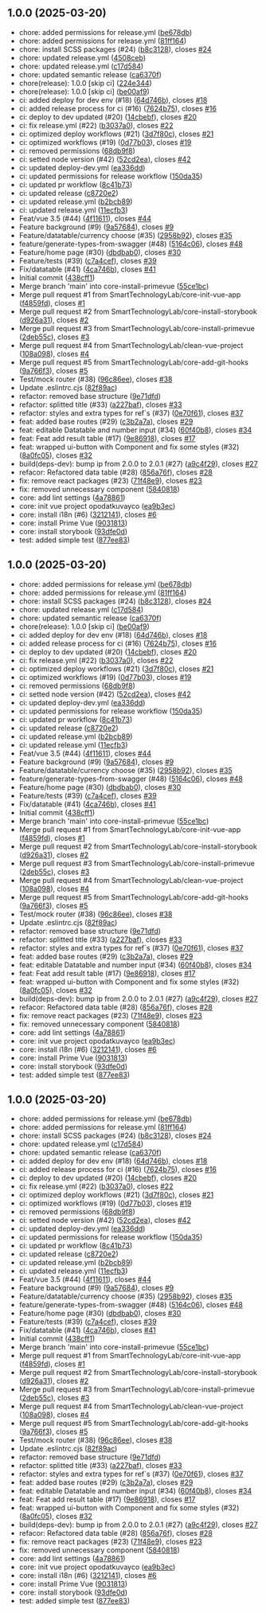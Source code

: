 ## 1.0.0 (2025-03-20)

* chore: added permissions for release.yml ([be678db](https://github.com/SmartTechnologyLab/opodatkuvayco-frontend/commit/be678db))
* chore: added permissions for release.yml ([81ff164](https://github.com/SmartTechnologyLab/opodatkuvayco-frontend/commit/81ff164))
* chore: install SCSS packages (#24) ([b8c3128](https://github.com/SmartTechnologyLab/opodatkuvayco-frontend/commit/b8c3128)), closes [#24](https://github.com/SmartTechnologyLab/opodatkuvayco-frontend/issues/24)
* chore: updated release.yml ([4508ceb](https://github.com/SmartTechnologyLab/opodatkuvayco-frontend/commit/4508ceb))
* chore: updated release.yml ([c17d584](https://github.com/SmartTechnologyLab/opodatkuvayco-frontend/commit/c17d584))
* chore: updated semantic release ([ca6370f](https://github.com/SmartTechnologyLab/opodatkuvayco-frontend/commit/ca6370f))
* chore(release): 1.0.0 [skip ci] ([224e344](https://github.com/SmartTechnologyLab/opodatkuvayco-frontend/commit/224e344))
* chore(release): 1.0.0 [skip ci] ([be00af9](https://github.com/SmartTechnologyLab/opodatkuvayco-frontend/commit/be00af9))
* ci: added deploy for dev env (#18) ([64d746b](https://github.com/SmartTechnologyLab/opodatkuvayco-frontend/commit/64d746b)), closes [#18](https://github.com/SmartTechnologyLab/opodatkuvayco-frontend/issues/18)
* ci: added release process for ci (#16) ([7624b75](https://github.com/SmartTechnologyLab/opodatkuvayco-frontend/commit/7624b75)), closes [#16](https://github.com/SmartTechnologyLab/opodatkuvayco-frontend/issues/16)
* ci: deploy to dev updated (#20) ([14cbebf](https://github.com/SmartTechnologyLab/opodatkuvayco-frontend/commit/14cbebf)), closes [#20](https://github.com/SmartTechnologyLab/opodatkuvayco-frontend/issues/20)
* ci: fix release.yml (#22) ([b3037a0](https://github.com/SmartTechnologyLab/opodatkuvayco-frontend/commit/b3037a0)), closes [#22](https://github.com/SmartTechnologyLab/opodatkuvayco-frontend/issues/22)
* ci: optimized deploy workflows (#21) ([3d7f80c](https://github.com/SmartTechnologyLab/opodatkuvayco-frontend/commit/3d7f80c)), closes [#21](https://github.com/SmartTechnologyLab/opodatkuvayco-frontend/issues/21)
* ci: optimized workflows (#19) ([0d77b03](https://github.com/SmartTechnologyLab/opodatkuvayco-frontend/commit/0d77b03)), closes [#19](https://github.com/SmartTechnologyLab/opodatkuvayco-frontend/issues/19)
* ci: removed permissions ([68db9f8](https://github.com/SmartTechnologyLab/opodatkuvayco-frontend/commit/68db9f8))
* ci: setted node version (#42) ([52cd2ea](https://github.com/SmartTechnologyLab/opodatkuvayco-frontend/commit/52cd2ea)), closes [#42](https://github.com/SmartTechnologyLab/opodatkuvayco-frontend/issues/42)
* ci: updated deploy-dev.yml ([ea336dd](https://github.com/SmartTechnologyLab/opodatkuvayco-frontend/commit/ea336dd))
* ci: updated permissions for release workflow ([150da35](https://github.com/SmartTechnologyLab/opodatkuvayco-frontend/commit/150da35))
* ci: updated pr workflow ([8c41b73](https://github.com/SmartTechnologyLab/opodatkuvayco-frontend/commit/8c41b73))
* ci: updated release ([c8720e2](https://github.com/SmartTechnologyLab/opodatkuvayco-frontend/commit/c8720e2))
* ci: updated release.yml ([b2bcb89](https://github.com/SmartTechnologyLab/opodatkuvayco-frontend/commit/b2bcb89))
* ci: updated release.yml ([11ecfb3](https://github.com/SmartTechnologyLab/opodatkuvayco-frontend/commit/11ecfb3))
* Feat/vue 3.5 (#44) ([4f11611](https://github.com/SmartTechnologyLab/opodatkuvayco-frontend/commit/4f11611)), closes [#44](https://github.com/SmartTechnologyLab/opodatkuvayco-frontend/issues/44)
* Feature background (#9) ([9a57684](https://github.com/SmartTechnologyLab/opodatkuvayco-frontend/commit/9a57684)), closes [#9](https://github.com/SmartTechnologyLab/opodatkuvayco-frontend/issues/9)
* Feature/datatable/currency choose (#35) ([2958b92](https://github.com/SmartTechnologyLab/opodatkuvayco-frontend/commit/2958b92)), closes [#35](https://github.com/SmartTechnologyLab/opodatkuvayco-frontend/issues/35)
* feature/generate-types-from-swagger (#48) ([5164c06](https://github.com/SmartTechnologyLab/opodatkuvayco-frontend/commit/5164c06)), closes [#48](https://github.com/SmartTechnologyLab/opodatkuvayco-frontend/issues/48)
* Feature/home page (#30) ([dbdbab0](https://github.com/SmartTechnologyLab/opodatkuvayco-frontend/commit/dbdbab0)), closes [#30](https://github.com/SmartTechnologyLab/opodatkuvayco-frontend/issues/30)
* Feature/tests (#39) ([c7a4cef](https://github.com/SmartTechnologyLab/opodatkuvayco-frontend/commit/c7a4cef)), closes [#39](https://github.com/SmartTechnologyLab/opodatkuvayco-frontend/issues/39)
* Fix/datatable (#41) ([4ca746b](https://github.com/SmartTechnologyLab/opodatkuvayco-frontend/commit/4ca746b)), closes [#41](https://github.com/SmartTechnologyLab/opodatkuvayco-frontend/issues/41)
* Initial commit ([438cff1](https://github.com/SmartTechnologyLab/opodatkuvayco-frontend/commit/438cff1))
* Merge branch 'main' into core-install-primevue ([55ce1bc](https://github.com/SmartTechnologyLab/opodatkuvayco-frontend/commit/55ce1bc))
* Merge pull request #1 from SmartTechnologyLab/core-init-vue-app ([f4859fd](https://github.com/SmartTechnologyLab/opodatkuvayco-frontend/commit/f4859fd)), closes [#1](https://github.com/SmartTechnologyLab/opodatkuvayco-frontend/issues/1)
* Merge pull request #2 from SmartTechnologyLab/core-install-storybook ([d926a31](https://github.com/SmartTechnologyLab/opodatkuvayco-frontend/commit/d926a31)), closes [#2](https://github.com/SmartTechnologyLab/opodatkuvayco-frontend/issues/2)
* Merge pull request #3 from SmartTechnologyLab/core-install-primevue ([2deb55c](https://github.com/SmartTechnologyLab/opodatkuvayco-frontend/commit/2deb55c)), closes [#3](https://github.com/SmartTechnologyLab/opodatkuvayco-frontend/issues/3)
* Merge pull request #4 from SmartTechnologyLab/clean-vue-project ([108a098](https://github.com/SmartTechnologyLab/opodatkuvayco-frontend/commit/108a098)), closes [#4](https://github.com/SmartTechnologyLab/opodatkuvayco-frontend/issues/4)
* Merge pull request #5 from SmartTechnologyLab/core-add-git-hooks ([9a766f3](https://github.com/SmartTechnologyLab/opodatkuvayco-frontend/commit/9a766f3)), closes [#5](https://github.com/SmartTechnologyLab/opodatkuvayco-frontend/issues/5)
* Test/mock router (#38) ([96c86ee](https://github.com/SmartTechnologyLab/opodatkuvayco-frontend/commit/96c86ee)), closes [#38](https://github.com/SmartTechnologyLab/opodatkuvayco-frontend/issues/38)
* Update .eslintrc.cjs ([82f89ac](https://github.com/SmartTechnologyLab/opodatkuvayco-frontend/commit/82f89ac))
* refactor: removed base structure ([9e71dfd](https://github.com/SmartTechnologyLab/opodatkuvayco-frontend/commit/9e71dfd))
* refactor: splitted title (#33) ([a227baf](https://github.com/SmartTechnologyLab/opodatkuvayco-frontend/commit/a227baf)), closes [#33](https://github.com/SmartTechnologyLab/opodatkuvayco-frontend/issues/33)
* refactor: styles and extra types for ref`s (#37) ([0e70f61](https://github.com/SmartTechnologyLab/opodatkuvayco-frontend/commit/0e70f61)), closes [#37](https://github.com/SmartTechnologyLab/opodatkuvayco-frontend/issues/37)
* feat: added base routes (#29) ([c3b2a7a](https://github.com/SmartTechnologyLab/opodatkuvayco-frontend/commit/c3b2a7a)), closes [#29](https://github.com/SmartTechnologyLab/opodatkuvayco-frontend/issues/29)
* feat: editable Datatable and number input (#34) ([60f40b8](https://github.com/SmartTechnologyLab/opodatkuvayco-frontend/commit/60f40b8)), closes [#34](https://github.com/SmartTechnologyLab/opodatkuvayco-frontend/issues/34)
* feat: Feat add result table (#17) ([9e86918](https://github.com/SmartTechnologyLab/opodatkuvayco-frontend/commit/9e86918)), closes [#17](https://github.com/SmartTechnologyLab/opodatkuvayco-frontend/issues/17)
* feat: wrapped ui-button with Component and fix some styles (#32) ([8a0fc05](https://github.com/SmartTechnologyLab/opodatkuvayco-frontend/commit/8a0fc05)), closes [#32](https://github.com/SmartTechnologyLab/opodatkuvayco-frontend/issues/32)
* build(deps-dev): bump ip from 2.0.0 to 2.0.1 (#27) ([a9c4f29](https://github.com/SmartTechnologyLab/opodatkuvayco-frontend/commit/a9c4f29)), closes [#27](https://github.com/SmartTechnologyLab/opodatkuvayco-frontend/issues/27)
* refacor: Refactored data table (#28) ([856a76f](https://github.com/SmartTechnologyLab/opodatkuvayco-frontend/commit/856a76f)), closes [#28](https://github.com/SmartTechnologyLab/opodatkuvayco-frontend/issues/28)
* fix: remove react packages (#23) ([71f48e9](https://github.com/SmartTechnologyLab/opodatkuvayco-frontend/commit/71f48e9)), closes [#23](https://github.com/SmartTechnologyLab/opodatkuvayco-frontend/issues/23)
* fix: removed unnecessary component ([5840818](https://github.com/SmartTechnologyLab/opodatkuvayco-frontend/commit/5840818))
* core: add lint settings ([4a78861](https://github.com/SmartTechnologyLab/opodatkuvayco-frontend/commit/4a78861))
* core: init vue project opodatkuvayco ([ea9b3ec](https://github.com/SmartTechnologyLab/opodatkuvayco-frontend/commit/ea9b3ec))
* core: install i18n (#6) ([3212141](https://github.com/SmartTechnologyLab/opodatkuvayco-frontend/commit/3212141)), closes [#6](https://github.com/SmartTechnologyLab/opodatkuvayco-frontend/issues/6)
* core: install Prime Vue ([9031813](https://github.com/SmartTechnologyLab/opodatkuvayco-frontend/commit/9031813))
* core: install storybook ([93dfe0d](https://github.com/SmartTechnologyLab/opodatkuvayco-frontend/commit/93dfe0d))
* test: added simple test ([877ee83](https://github.com/SmartTechnologyLab/opodatkuvayco-frontend/commit/877ee83))

## 1.0.0 (2025-03-20)

* chore: added permissions for release.yml ([be678db](https://github.com/SmartTechnologyLab/opodatkuvayco-frontend/commit/be678db))
* chore: added permissions for release.yml ([81ff164](https://github.com/SmartTechnologyLab/opodatkuvayco-frontend/commit/81ff164))
* chore: install SCSS packages (#24) ([b8c3128](https://github.com/SmartTechnologyLab/opodatkuvayco-frontend/commit/b8c3128)), closes [#24](https://github.com/SmartTechnologyLab/opodatkuvayco-frontend/issues/24)
* chore: updated release.yml ([c17d584](https://github.com/SmartTechnologyLab/opodatkuvayco-frontend/commit/c17d584))
* chore: updated semantic release ([ca6370f](https://github.com/SmartTechnologyLab/opodatkuvayco-frontend/commit/ca6370f))
* chore(release): 1.0.0 [skip ci] ([be00af9](https://github.com/SmartTechnologyLab/opodatkuvayco-frontend/commit/be00af9))
* ci: added deploy for dev env (#18) ([64d746b](https://github.com/SmartTechnologyLab/opodatkuvayco-frontend/commit/64d746b)), closes [#18](https://github.com/SmartTechnologyLab/opodatkuvayco-frontend/issues/18)
* ci: added release process for ci (#16) ([7624b75](https://github.com/SmartTechnologyLab/opodatkuvayco-frontend/commit/7624b75)), closes [#16](https://github.com/SmartTechnologyLab/opodatkuvayco-frontend/issues/16)
* ci: deploy to dev updated (#20) ([14cbebf](https://github.com/SmartTechnologyLab/opodatkuvayco-frontend/commit/14cbebf)), closes [#20](https://github.com/SmartTechnologyLab/opodatkuvayco-frontend/issues/20)
* ci: fix release.yml (#22) ([b3037a0](https://github.com/SmartTechnologyLab/opodatkuvayco-frontend/commit/b3037a0)), closes [#22](https://github.com/SmartTechnologyLab/opodatkuvayco-frontend/issues/22)
* ci: optimized deploy workflows (#21) ([3d7f80c](https://github.com/SmartTechnologyLab/opodatkuvayco-frontend/commit/3d7f80c)), closes [#21](https://github.com/SmartTechnologyLab/opodatkuvayco-frontend/issues/21)
* ci: optimized workflows (#19) ([0d77b03](https://github.com/SmartTechnologyLab/opodatkuvayco-frontend/commit/0d77b03)), closes [#19](https://github.com/SmartTechnologyLab/opodatkuvayco-frontend/issues/19)
* ci: removed permissions ([68db9f8](https://github.com/SmartTechnologyLab/opodatkuvayco-frontend/commit/68db9f8))
* ci: setted node version (#42) ([52cd2ea](https://github.com/SmartTechnologyLab/opodatkuvayco-frontend/commit/52cd2ea)), closes [#42](https://github.com/SmartTechnologyLab/opodatkuvayco-frontend/issues/42)
* ci: updated deploy-dev.yml ([ea336dd](https://github.com/SmartTechnologyLab/opodatkuvayco-frontend/commit/ea336dd))
* ci: updated permissions for release workflow ([150da35](https://github.com/SmartTechnologyLab/opodatkuvayco-frontend/commit/150da35))
* ci: updated pr workflow ([8c41b73](https://github.com/SmartTechnologyLab/opodatkuvayco-frontend/commit/8c41b73))
* ci: updated release ([c8720e2](https://github.com/SmartTechnologyLab/opodatkuvayco-frontend/commit/c8720e2))
* ci: updated release.yml ([b2bcb89](https://github.com/SmartTechnologyLab/opodatkuvayco-frontend/commit/b2bcb89))
* ci: updated release.yml ([11ecfb3](https://github.com/SmartTechnologyLab/opodatkuvayco-frontend/commit/11ecfb3))
* Feat/vue 3.5 (#44) ([4f11611](https://github.com/SmartTechnologyLab/opodatkuvayco-frontend/commit/4f11611)), closes [#44](https://github.com/SmartTechnologyLab/opodatkuvayco-frontend/issues/44)
* Feature background (#9) ([9a57684](https://github.com/SmartTechnologyLab/opodatkuvayco-frontend/commit/9a57684)), closes [#9](https://github.com/SmartTechnologyLab/opodatkuvayco-frontend/issues/9)
* Feature/datatable/currency choose (#35) ([2958b92](https://github.com/SmartTechnologyLab/opodatkuvayco-frontend/commit/2958b92)), closes [#35](https://github.com/SmartTechnologyLab/opodatkuvayco-frontend/issues/35)
* feature/generate-types-from-swagger (#48) ([5164c06](https://github.com/SmartTechnologyLab/opodatkuvayco-frontend/commit/5164c06)), closes [#48](https://github.com/SmartTechnologyLab/opodatkuvayco-frontend/issues/48)
* Feature/home page (#30) ([dbdbab0](https://github.com/SmartTechnologyLab/opodatkuvayco-frontend/commit/dbdbab0)), closes [#30](https://github.com/SmartTechnologyLab/opodatkuvayco-frontend/issues/30)
* Feature/tests (#39) ([c7a4cef](https://github.com/SmartTechnologyLab/opodatkuvayco-frontend/commit/c7a4cef)), closes [#39](https://github.com/SmartTechnologyLab/opodatkuvayco-frontend/issues/39)
* Fix/datatable (#41) ([4ca746b](https://github.com/SmartTechnologyLab/opodatkuvayco-frontend/commit/4ca746b)), closes [#41](https://github.com/SmartTechnologyLab/opodatkuvayco-frontend/issues/41)
* Initial commit ([438cff1](https://github.com/SmartTechnologyLab/opodatkuvayco-frontend/commit/438cff1))
* Merge branch 'main' into core-install-primevue ([55ce1bc](https://github.com/SmartTechnologyLab/opodatkuvayco-frontend/commit/55ce1bc))
* Merge pull request #1 from SmartTechnologyLab/core-init-vue-app ([f4859fd](https://github.com/SmartTechnologyLab/opodatkuvayco-frontend/commit/f4859fd)), closes [#1](https://github.com/SmartTechnologyLab/opodatkuvayco-frontend/issues/1)
* Merge pull request #2 from SmartTechnologyLab/core-install-storybook ([d926a31](https://github.com/SmartTechnologyLab/opodatkuvayco-frontend/commit/d926a31)), closes [#2](https://github.com/SmartTechnologyLab/opodatkuvayco-frontend/issues/2)
* Merge pull request #3 from SmartTechnologyLab/core-install-primevue ([2deb55c](https://github.com/SmartTechnologyLab/opodatkuvayco-frontend/commit/2deb55c)), closes [#3](https://github.com/SmartTechnologyLab/opodatkuvayco-frontend/issues/3)
* Merge pull request #4 from SmartTechnologyLab/clean-vue-project ([108a098](https://github.com/SmartTechnologyLab/opodatkuvayco-frontend/commit/108a098)), closes [#4](https://github.com/SmartTechnologyLab/opodatkuvayco-frontend/issues/4)
* Merge pull request #5 from SmartTechnologyLab/core-add-git-hooks ([9a766f3](https://github.com/SmartTechnologyLab/opodatkuvayco-frontend/commit/9a766f3)), closes [#5](https://github.com/SmartTechnologyLab/opodatkuvayco-frontend/issues/5)
* Test/mock router (#38) ([96c86ee](https://github.com/SmartTechnologyLab/opodatkuvayco-frontend/commit/96c86ee)), closes [#38](https://github.com/SmartTechnologyLab/opodatkuvayco-frontend/issues/38)
* Update .eslintrc.cjs ([82f89ac](https://github.com/SmartTechnologyLab/opodatkuvayco-frontend/commit/82f89ac))
* refactor: removed base structure ([9e71dfd](https://github.com/SmartTechnologyLab/opodatkuvayco-frontend/commit/9e71dfd))
* refactor: splitted title (#33) ([a227baf](https://github.com/SmartTechnologyLab/opodatkuvayco-frontend/commit/a227baf)), closes [#33](https://github.com/SmartTechnologyLab/opodatkuvayco-frontend/issues/33)
* refactor: styles and extra types for ref`s (#37) ([0e70f61](https://github.com/SmartTechnologyLab/opodatkuvayco-frontend/commit/0e70f61)), closes [#37](https://github.com/SmartTechnologyLab/opodatkuvayco-frontend/issues/37)
* feat: added base routes (#29) ([c3b2a7a](https://github.com/SmartTechnologyLab/opodatkuvayco-frontend/commit/c3b2a7a)), closes [#29](https://github.com/SmartTechnologyLab/opodatkuvayco-frontend/issues/29)
* feat: editable Datatable and number input (#34) ([60f40b8](https://github.com/SmartTechnologyLab/opodatkuvayco-frontend/commit/60f40b8)), closes [#34](https://github.com/SmartTechnologyLab/opodatkuvayco-frontend/issues/34)
* feat: Feat add result table (#17) ([9e86918](https://github.com/SmartTechnologyLab/opodatkuvayco-frontend/commit/9e86918)), closes [#17](https://github.com/SmartTechnologyLab/opodatkuvayco-frontend/issues/17)
* feat: wrapped ui-button with Component and fix some styles (#32) ([8a0fc05](https://github.com/SmartTechnologyLab/opodatkuvayco-frontend/commit/8a0fc05)), closes [#32](https://github.com/SmartTechnologyLab/opodatkuvayco-frontend/issues/32)
* build(deps-dev): bump ip from 2.0.0 to 2.0.1 (#27) ([a9c4f29](https://github.com/SmartTechnologyLab/opodatkuvayco-frontend/commit/a9c4f29)), closes [#27](https://github.com/SmartTechnologyLab/opodatkuvayco-frontend/issues/27)
* refacor: Refactored data table (#28) ([856a76f](https://github.com/SmartTechnologyLab/opodatkuvayco-frontend/commit/856a76f)), closes [#28](https://github.com/SmartTechnologyLab/opodatkuvayco-frontend/issues/28)
* fix: remove react packages (#23) ([71f48e9](https://github.com/SmartTechnologyLab/opodatkuvayco-frontend/commit/71f48e9)), closes [#23](https://github.com/SmartTechnologyLab/opodatkuvayco-frontend/issues/23)
* fix: removed unnecessary component ([5840818](https://github.com/SmartTechnologyLab/opodatkuvayco-frontend/commit/5840818))
* core: add lint settings ([4a78861](https://github.com/SmartTechnologyLab/opodatkuvayco-frontend/commit/4a78861))
* core: init vue project opodatkuvayco ([ea9b3ec](https://github.com/SmartTechnologyLab/opodatkuvayco-frontend/commit/ea9b3ec))
* core: install i18n (#6) ([3212141](https://github.com/SmartTechnologyLab/opodatkuvayco-frontend/commit/3212141)), closes [#6](https://github.com/SmartTechnologyLab/opodatkuvayco-frontend/issues/6)
* core: install Prime Vue ([9031813](https://github.com/SmartTechnologyLab/opodatkuvayco-frontend/commit/9031813))
* core: install storybook ([93dfe0d](https://github.com/SmartTechnologyLab/opodatkuvayco-frontend/commit/93dfe0d))
* test: added simple test ([877ee83](https://github.com/SmartTechnologyLab/opodatkuvayco-frontend/commit/877ee83))

## 1.0.0 (2025-03-20)

* chore: added permissions for release.yml ([be678db](https://github.com/SmartTechnologyLab/opodatkuvayco-frontend/commit/be678db))
* chore: added permissions for release.yml ([81ff164](https://github.com/SmartTechnologyLab/opodatkuvayco-frontend/commit/81ff164))
* chore: install SCSS packages (#24) ([b8c3128](https://github.com/SmartTechnologyLab/opodatkuvayco-frontend/commit/b8c3128)), closes [#24](https://github.com/SmartTechnologyLab/opodatkuvayco-frontend/issues/24)
* chore: updated release.yml ([c17d584](https://github.com/SmartTechnologyLab/opodatkuvayco-frontend/commit/c17d584))
* chore: updated semantic release ([ca6370f](https://github.com/SmartTechnologyLab/opodatkuvayco-frontend/commit/ca6370f))
* ci: added deploy for dev env (#18) ([64d746b](https://github.com/SmartTechnologyLab/opodatkuvayco-frontend/commit/64d746b)), closes [#18](https://github.com/SmartTechnologyLab/opodatkuvayco-frontend/issues/18)
* ci: added release process for ci (#16) ([7624b75](https://github.com/SmartTechnologyLab/opodatkuvayco-frontend/commit/7624b75)), closes [#16](https://github.com/SmartTechnologyLab/opodatkuvayco-frontend/issues/16)
* ci: deploy to dev updated (#20) ([14cbebf](https://github.com/SmartTechnologyLab/opodatkuvayco-frontend/commit/14cbebf)), closes [#20](https://github.com/SmartTechnologyLab/opodatkuvayco-frontend/issues/20)
* ci: fix release.yml (#22) ([b3037a0](https://github.com/SmartTechnologyLab/opodatkuvayco-frontend/commit/b3037a0)), closes [#22](https://github.com/SmartTechnologyLab/opodatkuvayco-frontend/issues/22)
* ci: optimized deploy workflows (#21) ([3d7f80c](https://github.com/SmartTechnologyLab/opodatkuvayco-frontend/commit/3d7f80c)), closes [#21](https://github.com/SmartTechnologyLab/opodatkuvayco-frontend/issues/21)
* ci: optimized workflows (#19) ([0d77b03](https://github.com/SmartTechnologyLab/opodatkuvayco-frontend/commit/0d77b03)), closes [#19](https://github.com/SmartTechnologyLab/opodatkuvayco-frontend/issues/19)
* ci: removed permissions ([68db9f8](https://github.com/SmartTechnologyLab/opodatkuvayco-frontend/commit/68db9f8))
* ci: setted node version (#42) ([52cd2ea](https://github.com/SmartTechnologyLab/opodatkuvayco-frontend/commit/52cd2ea)), closes [#42](https://github.com/SmartTechnologyLab/opodatkuvayco-frontend/issues/42)
* ci: updated deploy-dev.yml ([ea336dd](https://github.com/SmartTechnologyLab/opodatkuvayco-frontend/commit/ea336dd))
* ci: updated permissions for release workflow ([150da35](https://github.com/SmartTechnologyLab/opodatkuvayco-frontend/commit/150da35))
* ci: updated pr workflow ([8c41b73](https://github.com/SmartTechnologyLab/opodatkuvayco-frontend/commit/8c41b73))
* ci: updated release ([c8720e2](https://github.com/SmartTechnologyLab/opodatkuvayco-frontend/commit/c8720e2))
* ci: updated release.yml ([b2bcb89](https://github.com/SmartTechnologyLab/opodatkuvayco-frontend/commit/b2bcb89))
* ci: updated release.yml ([11ecfb3](https://github.com/SmartTechnologyLab/opodatkuvayco-frontend/commit/11ecfb3))
* Feat/vue 3.5 (#44) ([4f11611](https://github.com/SmartTechnologyLab/opodatkuvayco-frontend/commit/4f11611)), closes [#44](https://github.com/SmartTechnologyLab/opodatkuvayco-frontend/issues/44)
* Feature background (#9) ([9a57684](https://github.com/SmartTechnologyLab/opodatkuvayco-frontend/commit/9a57684)), closes [#9](https://github.com/SmartTechnologyLab/opodatkuvayco-frontend/issues/9)
* Feature/datatable/currency choose (#35) ([2958b92](https://github.com/SmartTechnologyLab/opodatkuvayco-frontend/commit/2958b92)), closes [#35](https://github.com/SmartTechnologyLab/opodatkuvayco-frontend/issues/35)
* feature/generate-types-from-swagger (#48) ([5164c06](https://github.com/SmartTechnologyLab/opodatkuvayco-frontend/commit/5164c06)), closes [#48](https://github.com/SmartTechnologyLab/opodatkuvayco-frontend/issues/48)
* Feature/home page (#30) ([dbdbab0](https://github.com/SmartTechnologyLab/opodatkuvayco-frontend/commit/dbdbab0)), closes [#30](https://github.com/SmartTechnologyLab/opodatkuvayco-frontend/issues/30)
* Feature/tests (#39) ([c7a4cef](https://github.com/SmartTechnologyLab/opodatkuvayco-frontend/commit/c7a4cef)), closes [#39](https://github.com/SmartTechnologyLab/opodatkuvayco-frontend/issues/39)
* Fix/datatable (#41) ([4ca746b](https://github.com/SmartTechnologyLab/opodatkuvayco-frontend/commit/4ca746b)), closes [#41](https://github.com/SmartTechnologyLab/opodatkuvayco-frontend/issues/41)
* Initial commit ([438cff1](https://github.com/SmartTechnologyLab/opodatkuvayco-frontend/commit/438cff1))
* Merge branch 'main' into core-install-primevue ([55ce1bc](https://github.com/SmartTechnologyLab/opodatkuvayco-frontend/commit/55ce1bc))
* Merge pull request #1 from SmartTechnologyLab/core-init-vue-app ([f4859fd](https://github.com/SmartTechnologyLab/opodatkuvayco-frontend/commit/f4859fd)), closes [#1](https://github.com/SmartTechnologyLab/opodatkuvayco-frontend/issues/1)
* Merge pull request #2 from SmartTechnologyLab/core-install-storybook ([d926a31](https://github.com/SmartTechnologyLab/opodatkuvayco-frontend/commit/d926a31)), closes [#2](https://github.com/SmartTechnologyLab/opodatkuvayco-frontend/issues/2)
* Merge pull request #3 from SmartTechnologyLab/core-install-primevue ([2deb55c](https://github.com/SmartTechnologyLab/opodatkuvayco-frontend/commit/2deb55c)), closes [#3](https://github.com/SmartTechnologyLab/opodatkuvayco-frontend/issues/3)
* Merge pull request #4 from SmartTechnologyLab/clean-vue-project ([108a098](https://github.com/SmartTechnologyLab/opodatkuvayco-frontend/commit/108a098)), closes [#4](https://github.com/SmartTechnologyLab/opodatkuvayco-frontend/issues/4)
* Merge pull request #5 from SmartTechnologyLab/core-add-git-hooks ([9a766f3](https://github.com/SmartTechnologyLab/opodatkuvayco-frontend/commit/9a766f3)), closes [#5](https://github.com/SmartTechnologyLab/opodatkuvayco-frontend/issues/5)
* Test/mock router (#38) ([96c86ee](https://github.com/SmartTechnologyLab/opodatkuvayco-frontend/commit/96c86ee)), closes [#38](https://github.com/SmartTechnologyLab/opodatkuvayco-frontend/issues/38)
* Update .eslintrc.cjs ([82f89ac](https://github.com/SmartTechnologyLab/opodatkuvayco-frontend/commit/82f89ac))
* refactor: removed base structure ([9e71dfd](https://github.com/SmartTechnologyLab/opodatkuvayco-frontend/commit/9e71dfd))
* refactor: splitted title (#33) ([a227baf](https://github.com/SmartTechnologyLab/opodatkuvayco-frontend/commit/a227baf)), closes [#33](https://github.com/SmartTechnologyLab/opodatkuvayco-frontend/issues/33)
* refactor: styles and extra types for ref`s (#37) ([0e70f61](https://github.com/SmartTechnologyLab/opodatkuvayco-frontend/commit/0e70f61)), closes [#37](https://github.com/SmartTechnologyLab/opodatkuvayco-frontend/issues/37)
* feat: added base routes (#29) ([c3b2a7a](https://github.com/SmartTechnologyLab/opodatkuvayco-frontend/commit/c3b2a7a)), closes [#29](https://github.com/SmartTechnologyLab/opodatkuvayco-frontend/issues/29)
* feat: editable Datatable and number input (#34) ([60f40b8](https://github.com/SmartTechnologyLab/opodatkuvayco-frontend/commit/60f40b8)), closes [#34](https://github.com/SmartTechnologyLab/opodatkuvayco-frontend/issues/34)
* feat: Feat add result table (#17) ([9e86918](https://github.com/SmartTechnologyLab/opodatkuvayco-frontend/commit/9e86918)), closes [#17](https://github.com/SmartTechnologyLab/opodatkuvayco-frontend/issues/17)
* feat: wrapped ui-button with Component and fix some styles (#32) ([8a0fc05](https://github.com/SmartTechnologyLab/opodatkuvayco-frontend/commit/8a0fc05)), closes [#32](https://github.com/SmartTechnologyLab/opodatkuvayco-frontend/issues/32)
* build(deps-dev): bump ip from 2.0.0 to 2.0.1 (#27) ([a9c4f29](https://github.com/SmartTechnologyLab/opodatkuvayco-frontend/commit/a9c4f29)), closes [#27](https://github.com/SmartTechnologyLab/opodatkuvayco-frontend/issues/27)
* refacor: Refactored data table (#28) ([856a76f](https://github.com/SmartTechnologyLab/opodatkuvayco-frontend/commit/856a76f)), closes [#28](https://github.com/SmartTechnologyLab/opodatkuvayco-frontend/issues/28)
* fix: remove react packages (#23) ([71f48e9](https://github.com/SmartTechnologyLab/opodatkuvayco-frontend/commit/71f48e9)), closes [#23](https://github.com/SmartTechnologyLab/opodatkuvayco-frontend/issues/23)
* fix: removed unnecessary component ([5840818](https://github.com/SmartTechnologyLab/opodatkuvayco-frontend/commit/5840818))
* core: add lint settings ([4a78861](https://github.com/SmartTechnologyLab/opodatkuvayco-frontend/commit/4a78861))
* core: init vue project opodatkuvayco ([ea9b3ec](https://github.com/SmartTechnologyLab/opodatkuvayco-frontend/commit/ea9b3ec))
* core: install i18n (#6) ([3212141](https://github.com/SmartTechnologyLab/opodatkuvayco-frontend/commit/3212141)), closes [#6](https://github.com/SmartTechnologyLab/opodatkuvayco-frontend/issues/6)
* core: install Prime Vue ([9031813](https://github.com/SmartTechnologyLab/opodatkuvayco-frontend/commit/9031813))
* core: install storybook ([93dfe0d](https://github.com/SmartTechnologyLab/opodatkuvayco-frontend/commit/93dfe0d))
* test: added simple test ([877ee83](https://github.com/SmartTechnologyLab/opodatkuvayco-frontend/commit/877ee83))
